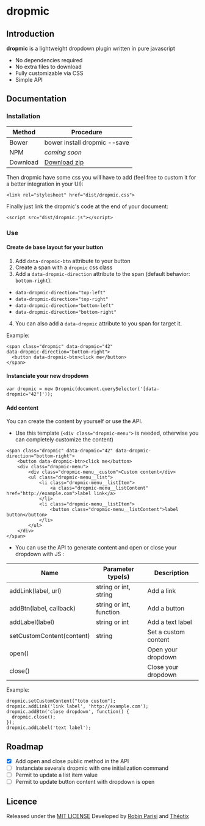 # dropmic

## Introduction

**dropmic** is a lightweight dropdown plugin written in pure javascript

- No dependencies required
- No extra files to download
- Fully customizable via CSS
- Simple API

## Documentation

### Installation

Method   | Procedure
-------- | ---------
Bower    | bower install dropmic --save
NPM      | _coming soon_
Download | [Download zip](https://github.com/agence-webup/dropmic/archive/master.zip)

Then dropmic have some css you will have to add (feel free to custom it for a better integration in your UI):

```
<link rel="stylesheet" href="dist/dropmic.css">
```

Finally just link the dropmic's code at the end of your document:

```
<script src="dist/dropmic.js"></script>
```

### Use

#### Create de base layout for your button
1. Add `data-dropmic-btn` attribute to your button
2. Create a span with a `dropmic` css class
3. Add a `data-dropmic-direction` attribute to the span (default behavior: `bottom-right`):

  - `data-dropmic-direction="top-left"`
  - `data-dropmic-direction="top-right"`
  - `data-dropmic-direction="bottom-left"`
  - `data-dropmic-direction="bottom-right"`

4. You can also add a `data-dropmic` attribute to you span for target it.

Example:
```
<span class="dropmic" data-dropmic="42"
data-dropmic-direction="bottom-right">
  <button data-dropmic-btn>click me</button>
</span>
```

#### Instanciate your new dropdown
```
var dropmic = new Dropmic(document.querySelector('[data-dropmic="42"]'));
```

#### Add content
You can create the content by yourself or use the API.
  - Use this template (`<div class="dropmic-menu">` is needed, otherwise you can completely customize the content)

  ```
  <span class="dropmic" data-dropmic="42" data-dropmic-direction="bottom-right">
      <button data-dropmic-btn>click me</button>
      <div class="dropmic-menu">
          <div class="dropmic-menu__custom">Custom content</div>
          <ul class="dropmic-menu__list">
              <li class="dropmic-menu__listItem">
                  <a class="dropmic-menu__listContent" href="http://example.com">label link</a>
              </li>
              <li class="dropmic-menu__listItem">
                  <button class="dropmic-menu__listContent">label button</button>
              </li>
          </ul>
      </div>
  </span>
  ```
  - You can use the API to generate content and open or close your dropdown with JS :

  Name                      | Parameter type(s)       | Description
  ------------------------- | ----------------------- | ----------
  addLink(label, url)       | string or int, string   | Add a link
  addBtn(label, callback)   | string or int, function | Add a button
  addLabel(label)           | string or int           | Add a text label
  setCustomContent(content) | string                  | Set a custom content
  open()                    |                         | Open your dropdown
  close()                   |                         | Close your dropdown

  Example:
  ```
dropmic.setCustomContent("toto custom");
dropmic.addLink('link label', 'http://example.com');
dropmic.addBtn('close dropdown', function() {
    dropmic.close();
});
dropmic.addLabel('text label');
  ```

## Roadmap
- [x] Add open and close public method in the API
- [ ] Instanciate severals dropmic with one initialization command
- [ ] Permit to update a list item value
- [ ] Permit to update button content with dropdown is open

## Licence
Released under the [MIT LICENSE](http://opensource.org/licenses/MIT)
Developed by [Robin Parisi](https://github.com/robinparisi/) and [Théotix](https://github.com/theotix/)
